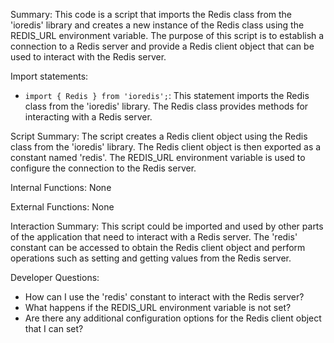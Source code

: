 Summary:
This code is a script that imports the Redis class from the 'ioredis' library and creates a new instance of the Redis class using the REDIS_URL environment variable. The purpose of this script is to establish a connection to a Redis server and provide a Redis client object that can be used to interact with the Redis server.

Import statements:
- `import { Redis } from 'ioredis';`: This statement imports the Redis class from the 'ioredis' library. The Redis class provides methods for interacting with a Redis server.

Script Summary:
The script creates a Redis client object using the Redis class from the 'ioredis' library. The Redis client object is then exported as a constant named 'redis'. The REDIS_URL environment variable is used to configure the connection to the Redis server.

Internal Functions:
None

External Functions:
None

Interaction Summary:
This script could be imported and used by other parts of the application that need to interact with a Redis server. The 'redis' constant can be accessed to obtain the Redis client object and perform operations such as setting and getting values from the Redis server.

Developer Questions:
- How can I use the 'redis' constant to interact with the Redis server?
- What happens if the REDIS_URL environment variable is not set?
- Are there any additional configuration options for the Redis client object that I can set?